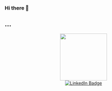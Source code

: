 ### Hi there 👋
## ...

<div id="header" align="center">
  <img src="https://media.giphy.com/media/jdPMeyv9rn0hZHh8n9/giphy.gif" width="150"/></br>
  
  <div id="social networks">
    <a href="https://www.linkedin.com/in/gabriel-gelbcke-874930159/" target="_blank">
      <img = src="https://img.shields.io/badge/LinkedIn-0077B5?style=for-the-badge&logo=linkedin&logoColor=white" alt="LinkedIn Badge">
    </a>
  </div>

</div>




<!--
**gelbckegabriel/gelbckegabriel** is a ✨ _special_ ✨ repository because its `README.md` (this file) appears on your GitHub profile.

Here are some ideas to get you started:

- 🔭 I’m currently working on ...
- 🌱 I’m currently learning ...
- 👯 I’m looking to collaborate on ...
- 🤔 I’m looking for help with ...
- 💬 Ask me about ...
- 📫 How to reach me: ...
- 😄 Pronouns: ...
- ⚡ Fun fact: ...
-->
